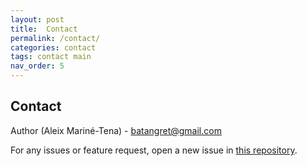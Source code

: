 ```yaml
---
layout: post
title:  Contact
permalink: /contact/
categories: contact
tags: contact main
nav_order: 5
---
```

## Contact

Author (Aleix Mariné-Tena) - [batangret@gmail.com](batangret@gmail.com)

For any issues or feature request, open a new issue in 
[this repository](https://github.com/ytm-manager/ytm-manager-app/issues/new).

